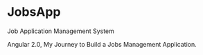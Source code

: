 # JobsApp
Job Application Management System

Angular 2.0, My Journey to Build a Jobs Management Application.
